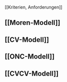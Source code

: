 [[Kriterien, Anforderungen]]

## [[Moren-Modell]]
## [[CV-Modell]]
## [[ONC-Modell]]
## [[CVCV-Modell]]